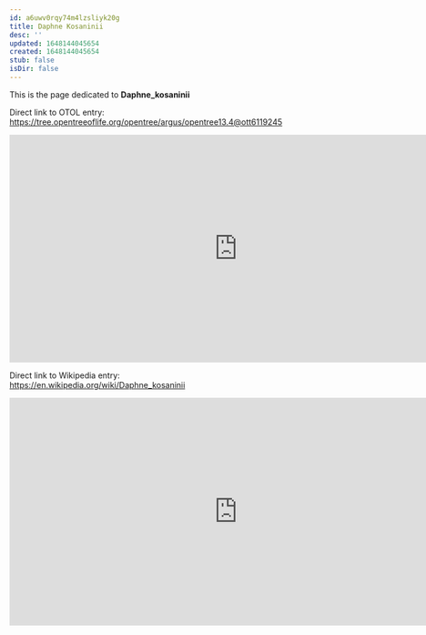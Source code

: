 ```yaml
---
id: a6uwv0rqy74m4lzsliyk20g
title: Daphne Kosaninii
desc: ''
updated: 1648144045654
created: 1648144045654
stub: false
isDir: false
---
```

This is the page dedicated to **Daphne_kosaninii**


Direct link to OTOL entry: https://tree.opentreeoflife.org/opentree/argus/opentree13.4@ott6119245



<html>
    <body>
    <iframe src="https://tree.opentreeoflife.org/opentree/argus/opentree13.4@ott6119245"
    width="800" height="400" frameborder="0" allowfullscreen> </iframe>
    </body>
</html>
    


Direct link to Wikipedia entry: https://en.wikipedia.org/wiki/Daphne_kosaninii



<html>
    <body>
    <iframe src="https://en.wikipedia.org/wiki/Daphne_kosaninii"
    width="800" height="400" frameborder="0" allowfullscreen> </iframe>
    </body>
</html>
    
